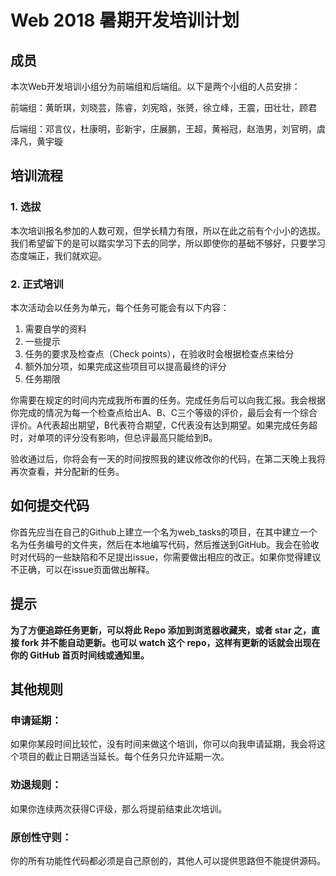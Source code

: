 # Web 2018 暑期开发培训计划

## 成员
本次Web开发培训小组分为前端组和后端组。以下是两个小组的人员安排：

前端组：黄昕琪，刘晓芸，陈睿，刘宪晗，张赟，徐立峰，王震，田壮壮，顾君

后端组：邓言仪，杜康明，彭新宇，庄展鹏，王超，黄裕冠，赵浩男，刘官明，虞泽凡，黄宇璇

## 培训流程

### 1. 选拔
本次培训报名参加的人数可观，但学长精力有限，所以在此之前有个小小的选拔。我们希望留下的是可以踏实学习下去的同学，所以即使你的基础不够好，只要学习态度端正，我们就欢迎。

### 2. 正式培训
本次活动会以任务为单元，每个任务可能会有以下内容：

1. 需要自学的资料
2. 一些提示
3. 任务的要求及检查点（Check points），在验收时会根据检查点来给分
4. 额外加分项，如果完成这些项目可以提高最终的评分
5. 任务期限

你需要在规定的时间内完成我所布置的任务。完成任务后可以向我汇报。我会根据你完成的情况为每一个检查点给出A、B、C三个等级的评价，最后会有一个综合评价。A代表超出期望，B代表符合期望，C代表没有达到期望。如果完成任务超时，对单项的评分没有影响，但总评最高只能给到B。

验收通过后，你将会有一天的时间按照我的建议修改你的代码，在第二天晚上我将再次查看，并分配新的任务。

## 如何提交代码
你首先应当在自己的Github上建立一个名为web_tasks的项目，在其中建立一个名为任务编号的文件夹，然后在本地编写代码，然后推送到GitHub。我会在验收时对代码的一些缺陷和不足提出issue，你需要做出相应的改正。如果你觉得建议不正确，可以在issue页面做出解释。

## 提示
**为了方便追踪任务更新，可以将此 Repo 添加到浏览器收藏夹，或者 star 之，直接 fork 并不能自动更新。也可以 watch 这个 repo，这样有更新的话就会出现在你的 GitHub 首页时间线或通知里。**

## 其他规则

### 申请延期：
如果你某段时间比较忙，没有时间来做这个培训，你可以向我申请延期，我会将这个项目的截止日期适当延长。每个任务只允许延期一次。

### 劝退规则：
如果你连续两次获得C评级，那么将提前结束此次培训。

### 原创性守则：
你的所有功能性代码都必须是自己原创的，其他人可以提供思路但不能提供源码。
